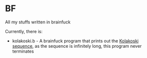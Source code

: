 # BF
 All my stuffs written in brainfuck
 
Currently, there is:
* kolakoski.b -  A brainfuck program that prints out the [Kolakoski sequence](https://oeis.org/A000002), as the sequence is infinitely long, this program never terminates
